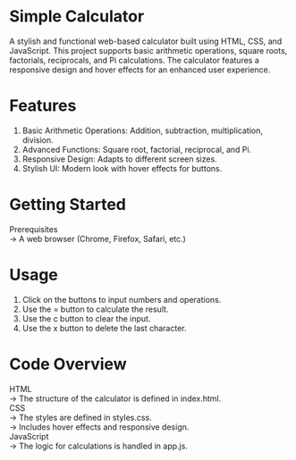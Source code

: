 # Simple Calculator
A stylish and functional web-based calculator built using HTML, CSS, and JavaScript. This project supports basic arithmetic operations, square roots, factorials, reciprocals, and Pi calculations. The calculator features a responsive design and hover effects for an enhanced user experience.

# Features
1. Basic Arithmetic Operations: Addition, subtraction, multiplication, division.<br>
2. Advanced Functions: Square root, factorial, reciprocal, and Pi.<br>
3. Responsive Design: Adapts to different screen sizes.<br>
4. Stylish UI: Modern look with hover effects for buttons.<br>

# Getting Started
Prerequisites <br>
-> A web browser (Chrome, Firefox, Safari, etc.) <br>

# Usage
1. Click on the buttons to input numbers and operations. <br>
2. Use the = button to calculate the result. <br>
3. Use the c button to clear the input. <br>
4. Use the x button to delete the last character. <br>

# Code Overview
HTML <br>
-> The structure of the calculator is defined in index.html.<br>
CSS <br>
-> The styles are defined in styles.css. <br>
-> Includes hover effects and responsive design. <br>
JavaScript <br>
-> The logic for calculations is handled in app.js. <br>